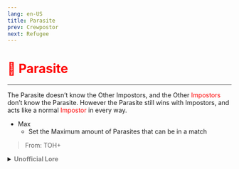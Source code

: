 ```yaml
---
lang: en-US
title: Parasite
prev: Crewpostor
next: Refugee
---
```


# <font color="red">🦠 <b>Parasite</b></font> <Badge text="Madmate" type="tip" vertical="middle"/>
---

The Parasite doesn’t know the Other Impostors, and the Other <font color=red>Impostors</font> don’t know the Parasite. However the Parasite still wins with Impostors, and acts like a normal <font color=red>Impostor</font> in every way.
* Max
  * Set the Maximum amount of Parasites that can be in a match

> From: TOH+

<details>
<summary><b><font color=gray>Unofficial Lore</font></b></summary>

The parasite was always just… Living sort of not doing anything purposeful or anything he would waste his time and keep wasting it despite several warning from his parents and his friends he just replied “Yea I’ll just Leech of one of my friends” He was heading towards being a parasite… Quite literally.. But no one was willing to help the Parasite.. Well… If you wont do it willingly do it unwillingly said the parasite as he killed and robbed him but even after killing the Impostors did not want to associate with the parasite they were too embarrassed and also… They did not want to support a do nothing person So the Impostors didn’t let the Parasite know who they were but … Neither did the crewmates.. The parasite though? He associated as an Impostor only and would leech onto the Impostors if they would win… Now killing for money will go on And it did.. The parasite kept killing and killing and he even killed.. An Impostor.. Horrible But that is the life he chose for.. The.. End?
> Submitted by: champofchamps78
</details>